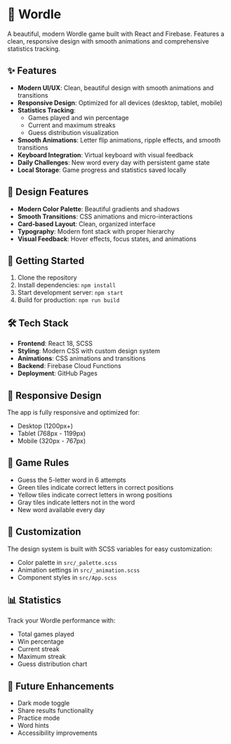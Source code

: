 # 🧩 Wordle

A beautiful, modern Wordle game built with React and Firebase. Features a clean, responsive design with smooth animations and comprehensive statistics tracking.

## ✨ Features

- **Modern UI/UX**: Clean, beautiful design with smooth animations and transitions
- **Responsive Design**: Optimized for all devices (desktop, tablet, mobile)
- **Statistics Tracking**: 
  - Games played and win percentage
  - Current and maximum streaks
  - Guess distribution visualization
- **Smooth Animations**: Letter flip animations, ripple effects, and smooth transitions
- **Keyboard Integration**: Virtual keyboard with visual feedback
- **Daily Challenges**: New word every day with persistent game state
- **Local Storage**: Game progress and statistics saved locally

## 🎨 Design Features

- **Modern Color Palette**: Beautiful gradients and shadows
- **Smooth Transitions**: CSS animations and micro-interactions
- **Card-based Layout**: Clean, organized interface
- **Typography**: Modern font stack with proper hierarchy
- **Visual Feedback**: Hover effects, focus states, and animations

## 🚀 Getting Started

1. Clone the repository
2. Install dependencies: `npm install`
3. Start development server: `npm start`
4. Build for production: `npm run build`

## 🛠️ Tech Stack

- **Frontend**: React 18, SCSS
- **Styling**: Modern CSS with custom design system
- **Animations**: CSS animations and transitions
- **Backend**: Firebase Cloud Functions
- **Deployment**: GitHub Pages

## 📱 Responsive Design

The app is fully responsive and optimized for:
- Desktop (1200px+)
- Tablet (768px - 1199px)
- Mobile (320px - 767px)

## 🎯 Game Rules

- Guess the 5-letter word in 6 attempts
- Green tiles indicate correct letters in correct positions
- Yellow tiles indicate correct letters in wrong positions
- Gray tiles indicate letters not in the word
- New word available every day

## 🔧 Customization

The design system is built with SCSS variables for easy customization:
- Color palette in `src/_palette.scss`
- Animation settings in `src/_animation.scss`
- Component styles in `src/App.scss`

## 📊 Statistics

Track your Wordle performance with:
- Total games played
- Win percentage
- Current streak
- Maximum streak
- Guess distribution chart

## 🌟 Future Enhancements

- Dark mode toggle
- Share results functionality
- Practice mode
- Word hints
- Accessibility improvements
